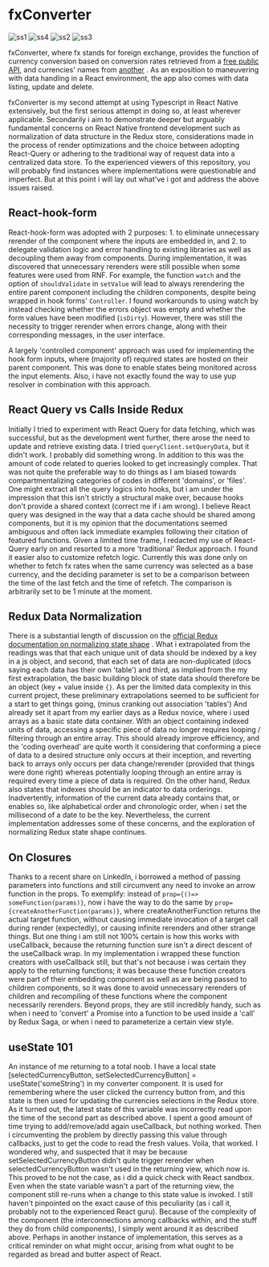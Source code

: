 # fxConverter

![ss1](https://i.postimg.cc/Mnz8pRrc/Screenshot-1641862360.png) ![ss4](https://i.postimg.cc/94n3bkXT/Screenshot-1641862445.png) ![ss2](https://i.postimg.cc/0zZ1MQLV/Screenshot-1641862375.png)
![ss3](https://i.postimg.cc/f3LnxssD/Screenshot-1641862389.png) 

fxConverter, where fx stands for foreign exchange, provides the function of currency conversion based on conversion rates retrieved from a [free public API](https://freecurrencyapi.net/), and currencies' names from [another](https://openexchangerates.org/api/currencies.json) . As an exposition to maneuvering with data handling in a React environment, the app also comes with data listing, update and delete. 

fxConverter is my second attempt at using Typescript in React Native extensively, but the first serious attempt in doing so, at least wherever applicable. Secondarily i aim to demonstrate deeper but arguably fundamental concerns on React Native frontend development such as normalization of data structure in the Redux store, considerations made in the process of render optimizations and the choice between adopting React-Query or adhering to the traditional way of request data into a centralized data store. To the experienced viewers of this repository, you will probably find instances where implementations were questionable and imperfect. But at this point i will lay out what've i got and address the above issues raised. 

## React-hook-form

React-hook-form was adopted with 2 purposes: 1. to eliminate unnecessary rerender of the component where the inputs are embedded in, and 2. to delegate validation logic and error handling to existing libraries as well as decoupling them away from components. During implementation, it was discovered that unnecessary rerenders were still possible when some features were used from RNF. For example, the function `watch` and the option of `shouldValidate` in `setValue` will lead to always rerendering the entire parent component including the children components, despite being wrapped in hook forms' `Controller`. I found workarounds to using watch by instead checking whether the errors object was empty and whether the form values have been modified (`isDirty`). However, there was still the necessity to trigger rerender when errors change, along with their corresponding messages, in the user interface.

A largely 'controlled component' approach was used for implementing the hook form inputs, where (majority of) required states are hosted on their parent component. This was done to enable states being monitored across the input elements. Also, i have not exactly found the way to use yup resolver in combination with this approach.

## React Query vs Calls Inside Redux

Initially I tried to experiment with React Query for data fetching, which was successful, but as the development went further, there arose the need to update and retrieve existing data. I tried `queryClient.setQueryData`, but it didn't work. I probably did something wrong. In addition to this was the amount of code related to queries looked to get increasingly complex. That was not quite the preferable way to do things as I am biased towards compartmentalizing categories of codes in different 'domains', or 'files'. One might extract all the query logics into hooks, but i am under the impression that this isn't strictly a structural make over, because hooks don't provide a shared context (correct me if i am wrong). I believe React query was designed in the way that a data cache should be shared among components, but it is my opinion that the documentations seemed ambiguous and often lack immediate examples following their citation of featured functions. Given a limited time frame, I redacted my use of React-Query early on and resorted to a more 'traditional' Redux approach. I found it easier also to customize refetch logic. Currently this was done only on whether to fetch fx rates when the same currency was selected as a base currency, and the deciding parameter is set to be a comparison between the time of the last fetch and the time of refetch. The comparison is arbitrarily set to be 1 minute at the moment.

## Redux Data Normalization

There is a substantial length of discussion on the [official Redux documentation on normalizing state shape](https://redux.js.org/usage/structuring-reducers/normalizing-state-shape) . What i extrapolated from the readings was that that each unique unit of data should be indexed by a key in a js object, and second, that each set of data are non-duplicated (docs saying each data has their own 'table') and third, as implied from the my first extrapolation, the basic building block of state data should therefore be an object (key + value inside `{}`. As per the limited data complexity in this current project, these preliminary extrapolations seemed to be sufficient for a start to get things going, (minus cranking out association 'tables') And already set it apart from my earlier days as a Redux novice, where i used arrays as a basic state data container. With an object containing indexed units of data, accessing a specific piece of data no longer requires looping / filtering through an entire array. This should already improve efficiency, and the 'coding overhead' are quite worth it considering that conforming a piece of data to a desired structure only occurs at their inception, and reverting back to arrays only occurs per data change/rerender (provided that things were done right) whereas potentially looping through an entire array is required every time a piece of data is required. On the other hand, Redux also states that indexes should be an indicator to data orderings. Inadvertently, information of the current data already contains that, or enables so, like alphabetical order and chronologic order, when i set the millisecond of a date to be the key. Nevertheless, the current implementation addresses some of these concerns, and the exploration of normalizing Redux state shape continues.

## On Closures

Thanks to a recent share on LinkedIn, i borrowed a method of passing parameters into functions and still circumvent any need to invoke an arrow function in the props. To exemplify: instead of `prop={()=> someFunction(params)}`, now i have the way to do the same by `prop={createAnotherFunction(params)}`, where createAnotherFunction returns the actual target function, without causing immediate invocation of a target call during render (expectedly), or causing infinite rerenders and other strange things. But one thing i am still not 100% certain is how this works with useCallback, because the returning function sure isn't a direct descent of the useCallback wrap. In my implementation i wrapped these function creators with useCallback still, but that's not because i was certain they apply to the returning functions; it was because these function creators were part of their embedding component as well as are being passed to children components, so it was done to avoid unnecessary rerenders of children and recompiling of these functions where the component necessarily rerenders. Beyond props, they are still incredibly handy, such as when i need to 'convert' a Promise into a function to be used inside a 'call' by Redux Saga, or when i need to parameterize a certain view style.

## useState 101

An instance of me returning to a total noob. I have a local state [selectedCurrencyButton, setSelectedCurrencyButton] = useState('someString') in my converter component. It is used for remembering where the user clicked the currency button from, and this state is then used for updating the currencies selections in the Redux store. As it turned out, the latest state of this variable was incorrectly read upon the time of the second part as described above. I spent a good amount of time trying to add/remove/add again useCallback, but nothing worked. Then i circumventing the problem by directly passing this value through callbacks, just to get the code to read the fresh values. Voila, that worked. I wondered why, and suspected that it may be because setSelectedCurrencyButton didn't quite trigger rerender when selectedCurrencyButton wasn't used in the returning view, which now is. This proved to be not the case, as i did a quick check with React sandbox. Even when the state variable wasn't a part of the returning view, the component still re-runs when a change to this state value is invoked. I still haven't pinpointed on the exact cause of this peculiarity (as i call it, probably not to the experienced React guru). Because of the complexity of the component (the interconnections among callbacks within, and the stuff they do from child components), I simply went around it as described above. Perhaps in another instance of implementation, this serves as a critical reminder on what might occur, arising from what ought to be regarded as bread and butter aspect of React.
